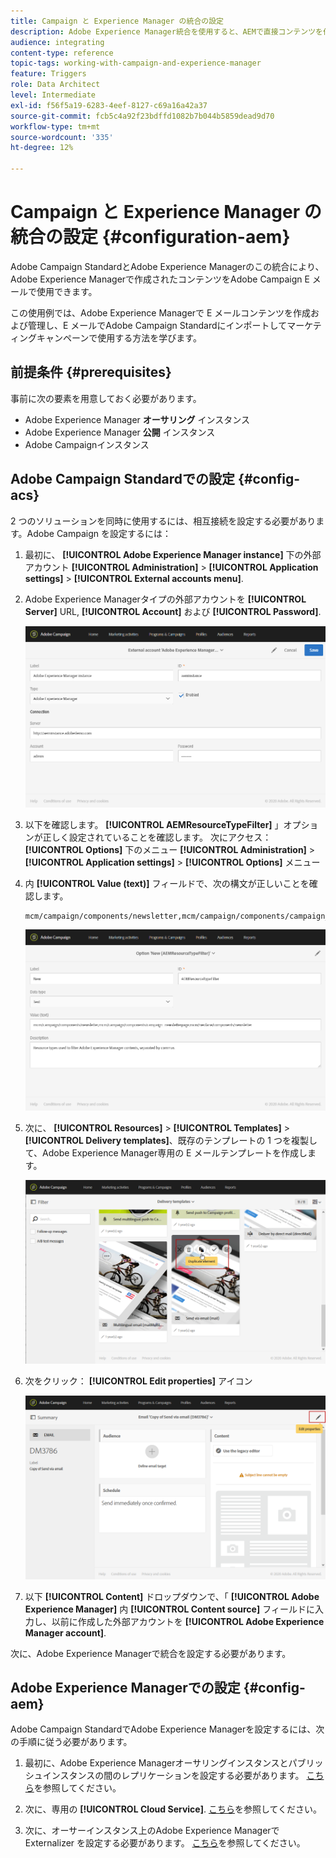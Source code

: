 ```yaml
---
title: Campaign と Experience Manager の統合の設定
description: Adobe Experience Manager統合を使用すると、AEMで直接コンテンツを作成し、後でAdobe Campaignで使用することができます。
audience: integrating
content-type: reference
topic-tags: working-with-campaign-and-experience-manager
feature: Triggers
role: Data Architect
level: Intermediate
exl-id: f56f5a19-6283-4eef-8127-c69a16a42a37
source-git-commit: fcb5c4a92f23bdffd1082b7b044b5859dead9d70
workflow-type: tm+mt
source-wordcount: '335'
ht-degree: 12%

---
```


# Campaign と Experience Manager の統合の設定 {#configuration-aem}

Adobe Campaign StandardとAdobe Experience Managerのこの統合により、Adobe Experience Managerで作成されたコンテンツをAdobe Campaign E メールで使用できます。

この使用例では、Adobe Experience Managerで E メールコンテンツを作成および管理し、E メールでAdobe Campaign Standardにインポートしてマーケティングキャンペーンで使用する方法を学びます。

## 前提条件 {#prerequisites}

事前に次の要素を用意しておく必要があります。

* Adobe Experience Manager **オーサリング** インスタンス
* Adobe Experience Manager **公開** インスタンス
* Adobe Campaignインスタンス

## Adobe Campaign Standardでの設定 {#config-acs}

2 つのソリューションを同時に使用するには、相互接続を設定する必要があります。Adobe Campaign を設定するには：

1. 最初に、 **[!UICONTROL Adobe Experience Manager instance]** 下の外部アカウント **[!UICONTROL Administration]** > **[!UICONTROL Application settings]** > **[!UICONTROL External accounts menu]**.

1. Adobe Experience Managerタイプの外部アカウントを **[!UICONTROL Server]** URL, **[!UICONTROL Account]** および **[!UICONTROL Password]**.

   ![](assets/aem_1.png)

1. 以下を確認します。 **[!UICONTROL AEMResourceTypeFilter]** 」オプションが正しく設定されていることを確認します。 次にアクセス： **[!UICONTROL Options]** 下のメニュー **[!UICONTROL Administration]** > **[!UICONTROL Application settings]** > **[!UICONTROL Options]** メニュー

1. 内 **[!UICONTROL Value (text)]** フィールドで、次の構文が正しいことを確認します。

   ```
   mcm/campaign/components/newsletter,mcm/campaign/components/campaign_newsletterpage,mcm/neolane/components/newsletter
   ```

   ![](assets/aem_2.png)

1. 次に、 **[!UICONTROL Resources]** > **[!UICONTROL Templates]** > **[!UICONTROL Delivery templates]**、既存のテンプレートの 1 つを複製して、Adobe Experience Manager専用の E メールテンプレートを作成します。

   ![](assets/aem_3.png)

1. 次をクリック： **[!UICONTROL Edit properties]** アイコン

   ![](assets/aem_4.png)

1. 以下 **[!UICONTROL Content]** ドロップダウンで、「 **[!UICONTROL Adobe Experience Manager]** 内 **[!UICONTROL Content source]** フィールドに入力し、以前に作成した外部アカウントを **[!UICONTROL Adobe Experience Manager account]**.

次に、Adobe Experience Managerで統合を設定する必要があります。

## Adobe Experience Managerでの設定 {#config-aem}

Adobe Campaign StandardでAdobe Experience Managerを設定するには、次の手順に従う必要があります。

1. 最初に、Adobe Experience Managerオーサリングインスタンスとパブリッシュインスタンスの間のレプリケーションを設定する必要があります。 [こちら](https://experienceleague.adobe.com/docs/experience-manager-65/administering/integration/campaignstandard.html#configuring-adobe-experience-manager)を参照してください。

1. 次に、専用の **[!UICONTROL Cloud Service]**. [こちら](https://experienceleague.adobe.com/docs/experience-manager-65/administering/integration/campaignstandard.html#connecting-aem-to-adobe-campaign)を参照してください。

1. 次に、オーサーインスタンス上のAdobe Experience Managerで Externalizer を設定する必要があります。 [こちら](https://experienceleague.adobe.com/docs/experience-manager-65/administering/integration/campaignstandard.html#configuring-the-externalizer)を参照してください。

